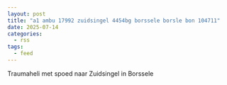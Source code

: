 ```yaml
---
layout: post
title: "a1 ambu 17992 zuidsingel 4454bg borssele borsle bon 104711"
date: 2025-07-14
categories: 
  - rss
tags: 
  - feed
---
```


Traumaheli met spoed naar Zuidsingel in Borssele
